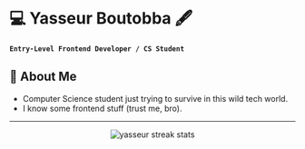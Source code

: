 # 💻 Yasseur Boutobba 🖋

**`Entry-Level Frontend Developer / CS Student `**
## 🖤 About Me
* Computer Science student just trying to survive in this wild tech world.
* I know some frontend stuff (trust me, bro).

---


<p align="center">
  <img 
    src="https://nirzak-streak-stats.vercel.app?user=YasseurBoutobba&theme=transparent&border=DDDDDD&ring=00f7d2&fire=00f7d2&currStreakNum=00f7d2&sideNums=00f7d2&dates=999999" 
    alt="yasseur streak stats" 
  />
</p>



